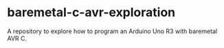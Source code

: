 # baremetal-c-avr-exploration

A repository to explore how to program an Arduino Uno R3 with baremetal AVR C.
